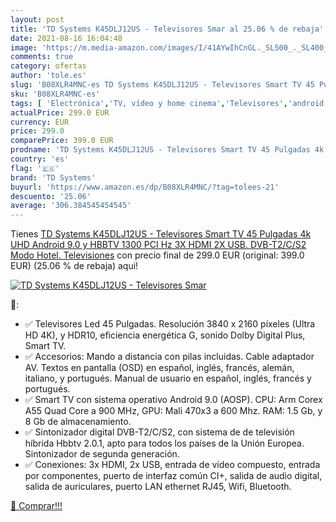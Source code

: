 ```yaml
---
layout: post
title: 'TD Systems K45DLJ12US - Televisores Smar al 25.06 % de rebaja'
date: 2021-08-16 16:04:48
image: 'https://m.media-amazon.com/images/I/41AYwIhCnGL._SL500_._SL400_.jpg'
comments: true
category: ofertas
author: 'tole.es'
slug: 'B08XLR4MNC-es TD Systems K45DLJ12US - Televisores Smart TV 45 Pulgadas...'
sku: 'B08XLR4MNC-es'
tags: [ 'Electrónica','TV, vídeo y home cinema','Televisores','android','td systems', ]
actualPrice: 299.0 EUR
currency: EUR
price: 299.0
comparePrice: 399.0 EUR
prodname: 'TD Systems K45DLJ12US - Televisores Smart TV 45 Pulgadas 4k UHD  Android 9.0 y HBBTV  1300 PCI Hz  3X HDMI  2X USB. DVB-T2/C/S2  Modo Hotel. Televisiones'
country: 'es'
flag: '🇪🇸'
brand: 'TD Systems'
buyurl: 'https://www.amazon.es/dp/B08XLR4MNC/?tag=tolees-21'
descuento: '25.06'
average: '306.384545454545'
---
```


Tienes [TD Systems K45DLJ12US - Televisores Smart TV 45 Pulgadas 4k UHD  Android 9.0 y HBBTV  1300 PCI Hz  3X HDMI  2X USB. DVB-T2/C/S2  Modo Hotel. Televisiones](https://www.amazon.es/dp/B08XLR4MNC/?tag=tolees-21) con precio final de  299.0 EUR (original: 399.0 EUR) (25.06 %  de rebaja) aqui!

[![TD Systems K45DLJ12US - Televisores Smar](https://m.media-amazon.com/images/I/41AYwIhCnGL._SL500_._SL400_.jpg)](https://www.amazon.es/dp/B08XLR4MNC/?tag=tolees-21)

🔎:

- ✅ Televisores Led 45 Pulgadas. Resolución 3840 x 2160 píxeles (Ultra HD 4K), y HDR10, eficiencia energética G, sonido Dolby Digital Plus, Smart TV.
- ✅ Accesorios: Mando a distancia con pilas incluidas. Cable adaptador AV. Textos en pantalla (OSD) en español, inglés, francés, alemán, italiano, y portugués. Manual de usuario en español, inglés, francés y portugués.
- ✅ Smart TV con sistema operativo Android 9.0 (AOSP). CPU: Arm Corex A55 Quad Core a 900 MHz, GPU: Mali 470x3 a 600 Mhz. RAM: 1.5 Gb, y 8 Gb de almacenamiento.
- ✅ Sintonizador digital DVB-T2/C/S2, con sistema de de televisión híbrida Hbbtv 2.0.1, apto para todos los países de la Unión Europea. Sintonizador de segunda generación.
- ✅ Conexiones: 3x HDMI, 2x USB, entrada de vídeo compuesto, entrada por componentes, puerto de interfaz común CI+, salida de audio digital, salida de auriculares, puerto LAN ethernet RJ45, Wifi, Bluetooth.

[🛒 Comprar!!!](https://www.amazon.es/dp/B08XLR4MNC/?tag=tolees-21)
